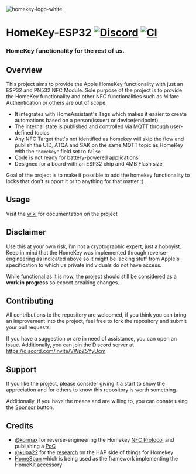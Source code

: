 ![homekey-logo-white](https://github.com/user-attachments/assets/fc93a70a-ef1e-4390-9067-6fafb255e5ac)

# HomeKey-ESP32 [![Discord](https://badgen.net/discord/members/VWpZ5YyUcm?icon=discord)](https://discord.com/invite/VWpZ5YyUcm) [![CI](https://github.com/rednblkx/HomeKey-ESP32/actions/workflows/esp32.yml/badge.svg?branch=main)](https://github.com/rednblkx/HomeKey-ESP32/actions/workflows/esp32.yml)

### HomeKey functionality for the rest of us.

## Overview

This project aims to provide the Apple HomeKey functionality with just an ESP32 and PN532 NFC Module. Sole purpose of the project is to provide the HomeKey functionality and other NFC functionalities such as MIfare Authentication or others are out of scope.

- It integrates with HomeAssistant's Tags which makes it easier to create automations based on a person(issuer) or device(endpoint).
- The internal state is published and controlled via MQTT through user-defined topics
- Any NFC Target that's not identified as homekey will skip the flow and publish the UID, ATQA and SAK on the same MQTT topic as HomeKey with the `"homekey"` field set to `false` 
- Code is not ready for battery-powered applications
- Designed for a board with an ESP32 chip and 4MB Flash size

Goal of the project is to make it possible to add the homekey functionality to locks that don't support it or to anything for that matter :) .

## Usage

Visit the [wiki](https://github.com/rednblkx/HomeKey-ESP32/wiki) for documentation on the project

## Disclaimer

Use this at your own risk, i'm not a cryptographic expert, just a hobbyist. Keep in mind that the HomeKey was implemented through reverse-engineering as indicated above so it might be lacking stuff from Apple's specification to which us private individuals do not have access.

While functional as it is now, the project should still be considered as a **work in progress** so expect breaking changes.

## Contributing

All contributions to the repository are welcomed, if you think you can bring an improvement into the project, feel free to fork the repository and submit your pull requests.

If you have a suggestion or are in need of assistance, you can open an issue. Additionally, you can join the Discord server at https://discord.com/invite/VWpZ5YyUcm

## Support

If you like the project, please consider giving it a start to show the appreciation and for others to know this repository is worth something.

Additionally, if you have the means and are willing to, you can donate using the [Sponsor](https://github.com/sponsors/rednblkx) button.

## Credits

- [@kormax](https://github.com/kormax) for reverse-engineering the Homekey [NFC Protocol](https://github.com/kormax/apple-home-key) and publishing a [PoC](https://github.com/kormax/apple-home-key-reader)
- [@kupa22](https://github.com/kupa22) for the [research](https://github.com/kupa22/apple-homekey) on the HAP side of things for Homekey
- [HomeSpan](https://github.com/HomeSpan/HomeSpan) which is being used as the framework implementing the HomeKit accessory